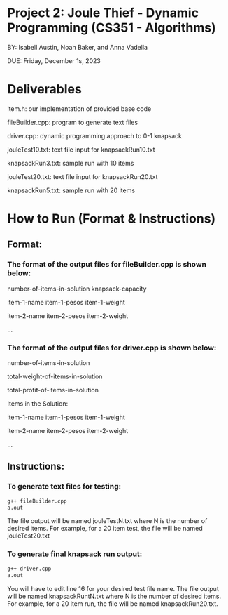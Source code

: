 # Project 2: Joule Thief - Dynamic Programming (CS351 - Algorithms)
BY: Isabell Austin, Noah Baker, and Anna Vadella

DUE: Friday, December 1s, 2023

# Deliverables
item.h: our implementation of provided base code

fileBuilder.cpp: program to generate text files

driver.cpp: dynamic programming approach to 0-1 knapsack

jouleTest10.txt: text file input for knapsackRun10.txt

knapsackRun3.txt: sample run with 10 items

jouleTest20.txt: text file input for knapsackRun20.txt

knapsackRun5.txt: sample run with 20 items

# How to Run (Format & Instructions)
## Format:
### The format of the output files for fileBuilder.cpp is shown below:

number-of-items-in-solution knapsack-capacity

item-1-name item-1-pesos item-1-weight

item-2-name item-2-pesos item-2-weight

...

### The format of the output files for driver.cpp is shown below:

number-of-items-in-solution

total-weight-of-items-in-solution

total-profit-of-items-in-solution


Items in the Solution:

item-1-name item-1-pesos item-1-weight

item-2-name item-2-pesos item-2-weight

...

## Instructions:
### To generate text files for testing:
```bash
g++ fileBuilder.cpp
a.out
```
The file output will be named jouleTestN.txt where N is the number of desired items.
For example, for a 20 item test, the file will be named jouleTest20.txt


### To generate final knapsack run output:
```bash
g++ driver.cpp
a.out
```
You will have to edit line 16 for your desired test file name.
The file output will be named knapsackRuntN.txt where N is the number of desired items.
For example, for a 20 item run, the file will be named knapsackRun20.txt.